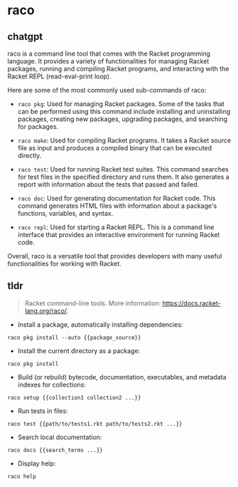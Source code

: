 # raco 
## chatgpt 
raco is a command line tool that comes with the Racket programming language. It provides a variety of functionalities for managing Racket packages, running and compiling Racket programs, and interacting with the Racket REPL (read-eval-print loop).

Here are some of the most commonly used sub-commands of raco:

- `raco pkg`: Used for managing Racket packages. Some of the tasks that can be performed using this command include installing and uninstalling packages, creating new packages, upgrading packages, and searching for packages.

- `raco make`: Used for compiling Racket programs. It takes a Racket source file as input and produces a compiled binary that can be executed directly.

- `raco test`: Used for running Racket test suites. This command searches for test files in the specified directory and runs them. It also generates a report with information about the tests that passed and failed.

- `raco doc`: Used for generating documentation for Racket code. This command generates HTML files with information about a package's functions, variables, and syntax.

- `raco repl`: Used for starting a Racket REPL. This is a command line interface that provides an interactive environment for running Racket code.

Overall, raco is a versatile tool that provides developers with many useful functionalities for working with Racket. 

## tldr 
 
> Racket command-line tools.
> More information: <https://docs.racket-lang.org/raco/>.

- Install a package, automatically installing dependencies:

`raco pkg install --auto {{package_source}}`

- Install the current directory as a package:

`raco pkg install`

- Build (or rebuild) bytecode, documentation, executables, and metadata indexes for collections:

`raco setup {{collection1 collection2 ...}}`

- Run tests in files:

`raco test {{path/to/tests1.rkt path/to/tests2.rkt ...}}`

- Search local documentation:

`raco docs {{search_terms ...}}`

- Display help:

`raco help`
